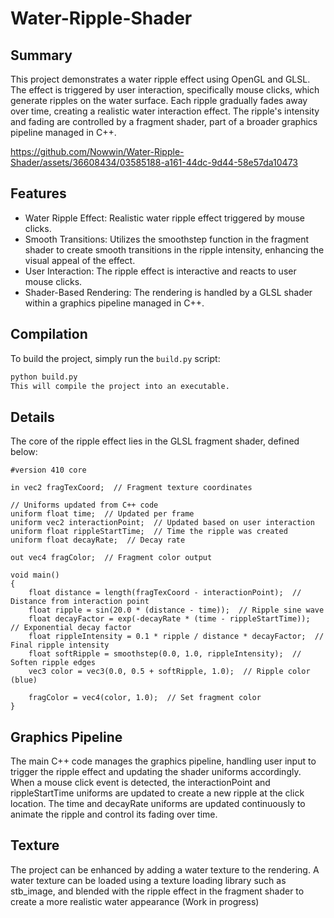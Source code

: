 # Water-Ripple-Shader
## Summary

This project demonstrates a water ripple effect using OpenGL and GLSL. The effect is triggered by user interaction, specifically mouse clicks, which generate ripples on the water surface. Each ripple gradually fades away over time, creating a realistic water interaction effect. The ripple's intensity and fading are controlled by a fragment shader, part of a broader graphics pipeline managed in C++.



https://github.com/Nowwin/Water-Ripple-Shader/assets/36608434/03585188-a161-44dc-9d44-58e57da10473



## Features
- Water Ripple Effect: Realistic water ripple effect triggered by mouse clicks.
- Smooth Transitions: Utilizes the smoothstep function in the fragment shader to create smooth transitions in the ripple intensity, enhancing the visual appeal of the effect.
- User Interaction: The ripple effect is interactive and reacts to user mouse clicks.
- Shader-Based Rendering: The rendering is handled by a GLSL shader within a graphics pipeline managed in C++.

## Compilation

To build the project, simply run the `build.py` script:

```bash
python build.py
This will compile the project into an executable.
```


## Details
The core of the ripple effect lies in the GLSL fragment shader, defined below:

```
#version 410 core

in vec2 fragTexCoord;  // Fragment texture coordinates

// Uniforms updated from C++ code
uniform float time;  // Updated per frame
uniform vec2 interactionPoint;  // Updated based on user interaction
uniform float rippleStartTime;  // Time the ripple was created
uniform float decayRate;  // Decay rate

out vec4 fragColor;  // Fragment color output

void main()
{
    float distance = length(fragTexCoord - interactionPoint);  // Distance from interaction point
    float ripple = sin(20.0 * (distance - time));  // Ripple sine wave
    float decayFactor = exp(-decayRate * (time - rippleStartTime));  // Exponential decay factor
    float rippleIntensity = 0.1 * ripple / distance * decayFactor;  // Final ripple intensity
    float softRipple = smoothstep(0.0, 1.0, rippleIntensity);  // Soften ripple edges
    vec3 color = vec3(0.0, 0.5 + softRipple, 1.0);  // Ripple color (blue)

    fragColor = vec4(color, 1.0);  // Set fragment color
}

```
## Graphics Pipeline
The main C++ code manages the graphics pipeline, handling user input to trigger the ripple effect and updating the shader uniforms accordingly. When a mouse click event is detected, the interactionPoint and rippleStartTime uniforms are updated to create a new ripple at the click location. The time and decayRate uniforms are updated continuously to animate the ripple and control its fading over time.

## Texture
The project can be enhanced by adding a water texture to the rendering. A water texture can be loaded using a texture loading library such as stb_image, and blended with the ripple effect in the fragment shader to create a more realistic water appearance (Work in progress)
